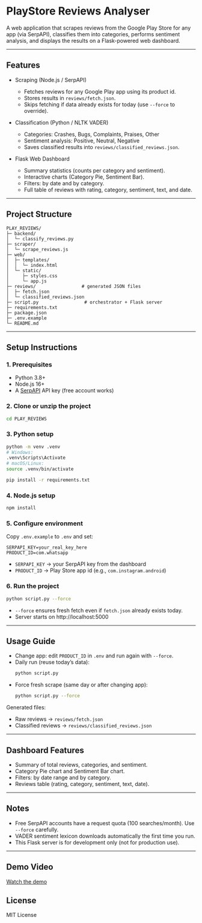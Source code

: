 # PlayStore Reviews Analyser

A web application that scrapes reviews from the Google Play Store for any app (via SerpAPI), classifies them into categories, performs sentiment analysis, and displays the results on a Flask-powered web dashboard.

---

## Features

- Scraping (Node.js / SerpAPI)  
  - Fetches reviews for any Google Play app using its product id.  
  - Stores results in `reviews/fetch.json`.  
  - Skips fetching if data already exists for today (use `--force` to override).

- Classification (Python / NLTK VADER)  
  - Categories: Crashes, Bugs, Complaints, Praises, Other  
  - Sentiment analysis: Positive, Neutral, Negative  
  - Saves classified results into `reviews/classified_reviews.json`.

- Flask Web Dashboard  
  - Summary statistics (counts per category and sentiment).  
  - Interactive charts (Category Pie, Sentiment Bar).  
  - Filters: by date and by category.  
  - Full table of reviews with rating, category, sentiment, text, and date.

---

## Project Structure

```
PLAY_REVIEWS/
├─ backend/
│  └─ classify_reviews.py
├─ scraper/
│  └─ scrape_reviews.js
├─ web/
│  ├─ templates/
│  │  └─ index.html
│  └─ static/
│     ├─ styles.css
│     └─ app.js
├─ reviews/                 # generated JSON files
│  ├─ fetch.json
│  └─ classified_reviews.json
├─ script.py                 # orchestrator + Flask server
├─ requirements.txt
├─ package.json
├─ .env.example
└─ README.md
```

---

## Setup Instructions

### 1. Prerequisites
- Python 3.8+
- Node.js 16+
- A [SerpAPI](https://serpapi.com) API key (free account works)

### 2. Clone or unzip the project
```bash
cd PLAY_REVIEWS
```

### 3. Python setup
```bash
python -m venv .venv
# Windows:
.venv\Scripts\Activate
# macOS/Linux:
source .venv/bin/activate

pip install -r requirements.txt
```

### 4. Node.js setup
```bash
npm install
```

### 5. Configure environment
Copy `.env.example` to `.env` and set:
```
SERPAPI_KEY=your_real_key_here
PRODUCT_ID=com.whatsapp
```

- `SERPAPI_KEY` → your SerpAPI key from the dashboard  
- `PRODUCT_ID` → Play Store app id (e.g., `com.instagram.android`)

### 6. Run the project
```bash
python script.py --force
```

- `--force` ensures fresh fetch even if `fetch.json` already exists today.  
- Server starts on http://localhost:5000

---

## Usage Guide

- Change app: edit `PRODUCT_ID` in `.env` and run again with `--force`.  
- Daily run (reuse today’s data):
  ```bash
  python script.py
  ```
- Force fresh scrape (same day or after changing app):
  ```bash
  python script.py --force
  ```

Generated files:
- Raw reviews → `reviews/fetch.json`  
- Classified reviews → `reviews/classified_reviews.json`

---

## Dashboard Features

- Summary of total reviews, categories, and sentiment.  
- Category Pie chart and Sentiment Bar chart.  
- Filters: by date range and by category.  
- Reviews table (rating, category, sentiment, text, date).

---

## Notes

- Free SerpAPI accounts have a request quota (100 searches/month). Use `--force` carefully.  
- VADER sentiment lexicon downloads automatically the first time you run.  
- This Flask server is for development only (not for production use).  

---
## Demo Video

[Watch the demo](demo.mp4)


## License

MIT License

